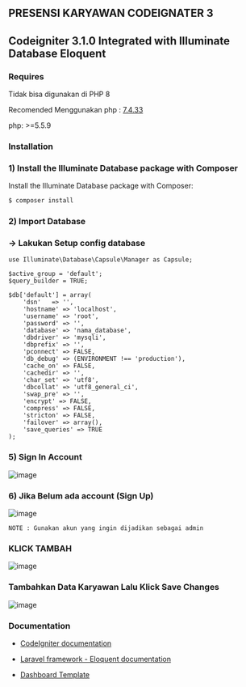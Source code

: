 ## PRESENSI KARYAWAN CODEIGNATER 3
## Codeigniter 3.1.0 Integrated with Illuminate Database Eloquent

### Requires
Tidak bisa digunakan di PHP 8

Recomended Menggunakan php : [7.4.33](https://drive.google.com/file/d/1HeOdugxv82lA4z_SIriciXECL3W2JmmF/view?usp=drive_link)

php: >=5.5.9

### Installation 
### 1) Install the Illuminate Database package with Composer
Install the Illuminate Database package with Composer:

```sh
$ composer install
```

### 2) Import Database
### -> Lakukan Setup config database

```
use Illuminate\Database\Capsule\Manager as Capsule;

$active_group = 'default';
$query_builder = TRUE;

$db['default'] = array(
	'dsn'	=> '',
	'hostname' => 'localhost',
	'username' => 'root',
	'password' => '',
	'database' => 'nama_database',
	'dbdriver' => 'mysqli',
	'dbprefix' => '',
	'pconnect' => FALSE,
	'db_debug' => (ENVIRONMENT !== 'production'),
	'cache_on' => FALSE,
	'cachedir' => '',
	'char_set' => 'utf8',
	'dbcollat' => 'utf8_general_ci',
	'swap_pre' => '',
	'encrypt' => FALSE,
	'compress' => FALSE,
	'stricton' => FALSE,
	'failover' => array(),
	'save_queries' => TRUE
);
```

### 5) Sign In Account
![image](https://github.com/dalevar/presensi_karyawan/assets/141650107/56902add-999f-46a4-85a8-708451e01bef)

### 6) Jika Belum ada account (Sign Up)
![image](https://github.com/dalevar/presensi_karyawan/assets/141650107/955fdf29-771e-41e4-a3e9-27b133950843) 
```
NOTE : Gunakan akun yang ingin dijadikan sebagai admin
```

### KLICK TAMBAH
![image](https://github.com/dalevar/presensi_karyawan/assets/141650107/40cbc49b-a58f-4d28-9f30-81aa2315521a)

### Tambahkan Data Karyawan Lalu Klick Save Changes
![image](https://github.com/dalevar/presensi_karyawan/assets/141650107/370cfe1f-9e60-4caa-bc08-b3bd73ee2753)





### Documentation

- [CodeIgniter documentation](http://www.codeigniter.com/user_guide/)

- [Laravel framework - Eloquent documentation](https://laravel.com/docs/5.1/eloquent)

- [Dashboard Template](https://iqonic.design/product/admin-templates/datum-lite-free-crm-html-admin-dashboard-template/)
